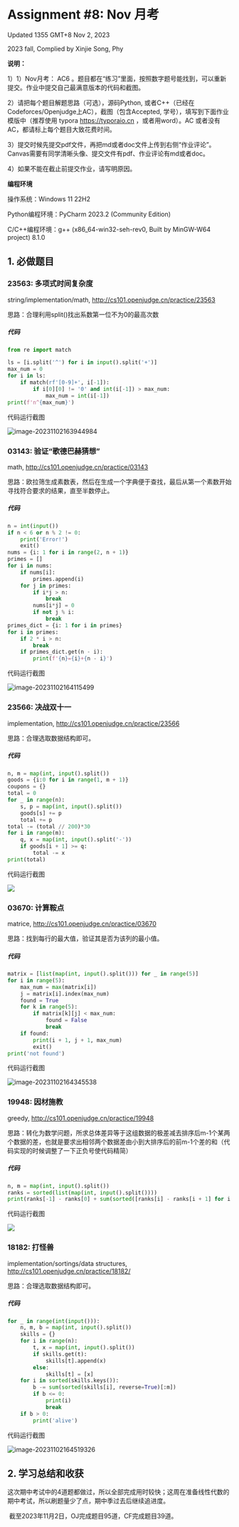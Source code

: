 # Assignment #8: Nov 月考

Updated 1355 GMT+8 Nov 2, 2023

2023 fall, Complied by Xinjie Song, Phy



**说明：**

1）1）Nov⽉考： AC6 。题⽬都在“练习”⾥⾯，按照数字题号能找到，可以重新提交。作业中提交⾃⼰最满意版本的代码和截图。

2）请把每个题目解题思路（可选），源码Python, 或者C++（已经在Codeforces/Openjudge上AC），截图（包含Accepted, 学号），填写到下面作业模版中（推荐使用 typora https://typoraio.cn ，或者用word）。AC 或者没有AC，都请标上每个题目大致花费时间。

3）提交时候先提交pdf文件，再把md或者doc文件上传到右侧“作业评论”。Canvas需要有同学清晰头像、提交文件有pdf、作业评论有md或者doc。

4）如果不能在截止前提交作业，请写明原因。



**编程环境**


操作系统：Windows 11 22H2

Python编程环境：PyCharm 2023.2 (Community Edition)

C/C++编程环境：g++ (x86_64-win32-seh-rev0, Built by MinGW-W64 project) 8.1.0



## 1. 必做题目

### 23563: 多项式时间复杂度

string/implementation/math, http://cs101.openjudge.cn/practice/23563





思路：合理利用split()找出系数第一位不为0的最高次数



##### 代码

```python
from re import match

ls = [i.split('^') for i in input().split('+')]
max_num = 0
for i in ls:
    if match(rf'[0-9]+', i[-1]):
        if i[0][0] != '0' and int(i[-1]) > max_num:
            max_num = int(i[-1])
print(f'n^{max_num}')
```



代码运行截图 

![image-20231102163944984](https://raw.githubusercontent.com/xjsongphy/repository_for_typora/main/img/202311021639614.png)



### 03143: 验证“歌德巴赫猜想”

math, http://cs101.openjudge.cn/practice/03143



思路：欧拉筛生成素数表，然后在生成一个字典便于查找，最后从第一个素数开始寻找符合要求的结果，直至半数停止。



##### 代码

```python
n = int(input())
if n < 6 or n % 2 != 0:
    print('Error!')
    exit()
nums = {i: 1 for i in range(2, n + 1)}
primes = []
for i in nums:
    if nums[i]:
        primes.append(i)
    for j in primes:
        if i*j > n:
            break
        nums[i*j] = 0
        if not j % i:
            break
primes_dict = {i: 1 for i in primes}
for i in primes:
    if 2 * i > n:
        break
    if primes_dict.get(n - i):
        print(f'{n}={i}+{n - i}')
```



代码运行截图 

![image-20231102164115499](https://raw.githubusercontent.com/xjsongphy/repository_for_typora/main/img/202311021641899.png)



### 23566: 决战双十一

implementation, http://cs101.openjudge.cn/practice/23566



思路：合理选取数据结构即可。



##### 代码

```python
n, m = map(int, input().split())
goods = {i:0 for i in range(1, m + 1)}
coupons = {}
total = 0
for _ in range(n):
    s, p = map(int, input().split())
    goods[s] += p
    total += p
total -= (total // 200)*30
for i in range(m):
    q, x = map(int, input().split('-'))
    if goods[i + 1] >= q:
        total -= x
print(total)
```



代码运行截图 

![](https://raw.githubusercontent.com/xjsongphy/repository_for_typora/main/img/202311021642925.png)



### 03670: 计算鞍点

matrice, http://cs101.openjudge.cn/practice/03670



思路：找到每行的最大值，验证其是否为该列的最小值。



##### 代码

```python
matrix = [list(map(int, input().split())) for _ in range(5)]
for i in range(5):
    max_num = max(matrix[i])
    j = matrix[i].index(max_num)
    found = True
    for k in range(5):
        if matrix[k][j] < max_num:
            found = False
            break
    if found:
        print(i + 1, j + 1, max_num)
        exit()
print('not found')
```



代码运行截图 

![image-20231102164345538](https://raw.githubusercontent.com/xjsongphy/repository_for_typora/main/img/202311021643925.png)



### 19948: 因材施教

greedy, http://cs101.openjudge.cn/practice/19948



思路：转化为数学问题，所求总体差异等于这组数据的极差减去排序后m-1个某两个数据的差，也就是要求出相邻两个数据差由小到大排序后的前m-1个差的和（代码实现的时候调整了一下正负号使代码精简）



##### 代码

```python
n, m = map(int, input().split())
ranks = sorted(list(map(int, input().split())))
print(ranks[-1] - ranks[0] + sum(sorted([ranks[i] - ranks[i + 1] for i in range(n - 1)])[:m - 1]))
```



代码运行截图 

![](https://raw.githubusercontent.com/xjsongphy/repository_for_typora/main/img/202311021651934.png)



### 18182: 打怪兽

implementation/sortings/data structures, http://cs101.openjudge.cn/practice/18182/



思路：合理选取数据结构即可。



##### 代码

```python
for _ in range(int(input())):
    n, m, b = map(int, input().split())
    skills = {}
    for i in range(n):
        t, x = map(int, input().split())
        if skills.get(t):
            skills[t].append(x)
        else:
            skills[t] = [x]
    for i in sorted(skills.keys()):
        b -= sum(sorted(skills[i], reverse=True)[:m])
        if b <= 0:
            print(i)
            break
    if b > 0:
        print('alive')
```



代码运行截图 

![image-20231102164519326](https://raw.githubusercontent.com/xjsongphy/repository_for_typora/main/img/202311021645503.png)



## 2. 学习总结和收获

​	这次期中考试中的4道题都做过，所以全部完成用时较快；这周在准备线性代数的期中考试，所以刷题量少了点，期中季过去后继续追进度。

​	截至2023年11月2日，OJ完成题目95道，CF完成题目39道。





